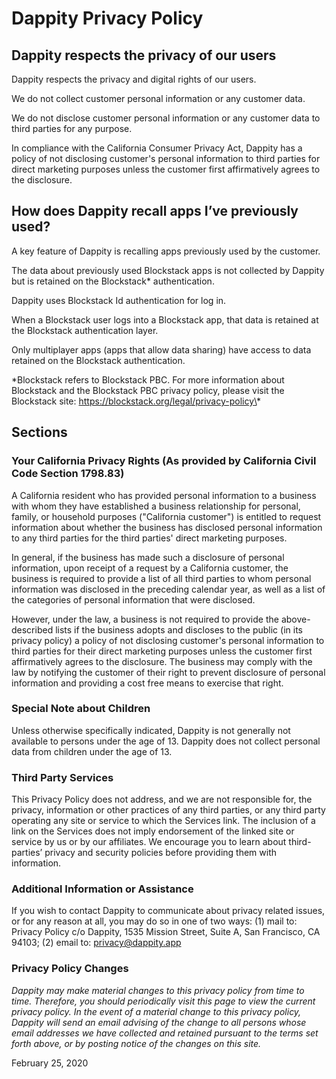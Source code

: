 # Dappity Privacy Policy

## Dappity respects the privacy of our users
Dappity respects the privacy and digital rights of our users. 

We do not collect customer personal information or any customer data.

 We do not disclose customer personal information or any customer data to third parties for any purpose.

In compliance with the California Consumer Privacy Act, Dappity has a policy of not disclosing customer's personal information to third parties for direct marketing purposes unless the customer first affirmatively agrees to the disclosure.

## How does Dappity recall apps I’ve previously used?
A key feature of Dappity is recalling apps previously used by the customer.

The data about previously used Blockstack apps is not collected by Dappity but is retained on the Blockstack* authentication.

Dappity uses Blockstack Id authentication for log in.

When a Blockstack user logs into a Blockstack app, that data is retained at the Blockstack authentication layer.

Only multiplayer apps (apps that allow data sharing) have access to data retained on the Blockstack authentication.

\*Blockstack refers to Blockstack PBC. For more information about Blockstack and the  Blockstack PBC privacy policy, please visit the Blockstack site: https://blockstack.org/legal/privacy-policy\*

## Sections

### Your California Privacy Rights (As provided by California Civil Code Section 1798.83)
A California resident who has provided personal information to a business with whom they have established a business relationship for personal, family, or household purposes ("California customer") is entitled to request information about whether the business has disclosed personal information to any third parties for the third parties' direct marketing purposes. 

In general, if the business has made such a disclosure of personal information, upon receipt of a request by a California customer, the business is required to provide a list of all third parties to whom personal information was disclosed in the preceding calendar year, as well as a list of the categories of personal information that were disclosed. 

However, under the law, a business is not required to provide the above-described lists if the business adopts and discloses to the public (in its privacy policy) a policy of not disclosing customer's personal information to third parties for their direct marketing purposes unless the customer first affirmatively agrees to the disclosure. The business may comply with the law by notifying the customer of their right to prevent disclosure of personal information and providing a cost free means to exercise that right.

### Special Note about Children
Unless otherwise specifically indicated, Dappity is not  generally not available to persons under the age of 13. Dappity does not collect personal data from children under the age of 13. 

### Third Party Services
This Privacy Policy does not address, and we are not responsible for, the privacy, information or other practices of any third parties, or any third party operating any site or service to which the Services link. The inclusion of a link on the Services does not imply endorsement of the linked site or service by us or by our affiliates. We encourage you to learn about third-parties’ privacy and security policies before providing them with information.

### Additional Information or Assistance
If you wish to contact Dappity to communicate about privacy related issues, or for any reason at all, you may do so in one of two ways: (1) mail to: Privacy Policy c/o Dappity, 1535 Mission Street, Suite A, San Francisco, CA 94103; (2) email to: privacy@dappity.app

### Privacy Policy Changes
*Dappity may make material changes to this privacy policy from time to time. Therefore, you should periodically visit this page to view the current privacy policy. In the event of a material change to this privacy policy, Dappity will send an email advising of the change to all persons whose email addresses we have collected and retained pursuant to the terms set forth above, or by posting notice of the changes on this site.*

February 25, 2020

